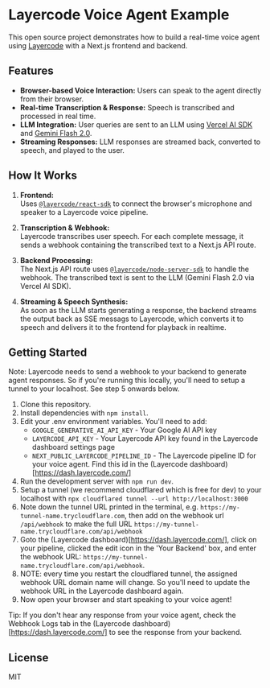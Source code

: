 # Layercode Voice Agent Example

This open source project demonstrates how to build a real-time voice agent using [Layercode](https://layercode.com) with a Next.js frontend and backend.

## Features

- **Browser-based Voice Interaction:** Users can speak to the agent directly from their browser.
- **Real-time Transcription & Response:** Speech is transcribed and processed in real time.
- **LLM Integration:** User queries are sent to an LLM using [Vercel AI SDK](https://vercel.com/docs/ai-sdk) and [Gemini Flash 2.0](https://ai.google.dev/gemini-api/docs/models/gemini).
- **Streaming Responses:** LLM responses are streamed back, converted to speech, and played to the user.

## How It Works

1. **Frontend:**  
   Uses [`@layercode/react-sdk`](https://www.npmjs.com/package/@layercode/react-sdk) to connect the browser's microphone and speaker to a Layercode voice pipeline.

2. **Transcription & Webhook:**  
   Layercode transcribes user speech. For each complete message, it sends a webhook containing the transcribed text to a Next.js API route.

3. **Backend Processing:**  
   The Next.js API route uses [`@layercode/node-server-sdk`](https://www.npmjs.com/package/@layercode/node-server-sdk) to handle the webhook. The transcribed text is sent to the LLM (Gemini Flash 2.0 via Vercel AI SDK).

4. **Streaming & Speech Synthesis:**  
   As soon as the LLM starts generating a response, the backend streams the output back as SSE messags to Layercode, which converts it to speech and delivers it to the frontend for playback in realtime.

## Getting Started

Note: Layercode needs to send a webhook to your backend to generate agent responses. So if you're running this locally, you'll need to setup a tunnel to your localhost. See step 5 onwards below.

1. Clone this repository.
2. Install dependencies with `npm install`.
3. Edit your .env environment variables. You'll need to add:
   - `GOOGLE_GENERATIVE_AI_API_KEY` - Your Google AI API key
   - `LAYERCODE_API_KEY` - Your Layercode API key found in the Layercode dashboard settings page
   - `NEXT_PUBLIC_LAYERCODE_PIPELINE_ID` - The Layercode pipeline ID for your voice agent. Find this id in the (Layercode dashboard)[https://dash.layercode.com/]
4. Run the development server with `npm run dev`.
5. Setup a tunnel (we recommend cloudflared which is free for dev) to your localhost with `npx cloudflared tunnel --url http://localhost:3000`
6. Note down the tunnel URL printed in the terminal, e.g. `https://my-tunnel-name.trycloudflare.com`, then add on the webhook url `/api/webhook` to make the full URL `https://my-tunnel-name.trycloudflare.com/api/webhook`
7. Goto the (Layercode dashboard)[https://dash.layercode.com/], click on your pipeline, clicked the edit icon in the 'Your Backend' box, and enter the webhook URL: `https://my-tunnel-name.trycloudflare.com/api/webhook`.
8. NOTE: every time you restart the cloudflared tunnel, the assigned webhook URL domain name will change. So you'll need to update the webhook URL in the Layercode dashboard again.
9. Now open your browser and start speaking to your voice agent!

Tip: If you don't hear any response from your voice agent, check the Webhook Logs tab in the (Layercode dashboard)[https://dash.layercode.com/] to see the response from your backend.

## License

MIT
